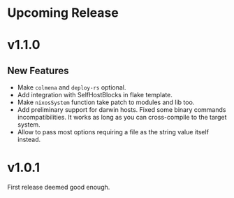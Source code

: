 <!---

Template:

## New Features

## Breaking Changes

## User Facing Backwards Compatible Changes

## Fixes

## Other Changes

-->

# Upcoming Release

# v1.1.0

## New Features

- Make `colmena` and `deploy-rs` optional.
- Add integration with SelfHostBlocks in flake template.
- Make `nixosSystem` function take patch to modules and lib too.
- Add preliminary support for darwin hosts. Fixed some binary commands incompatibilities.
  It works as long as you can cross-compile to the target system.
- Allow to pass most options requiring a file as the string value itself instead.

# v1.0.1

First release deemed good enough.
